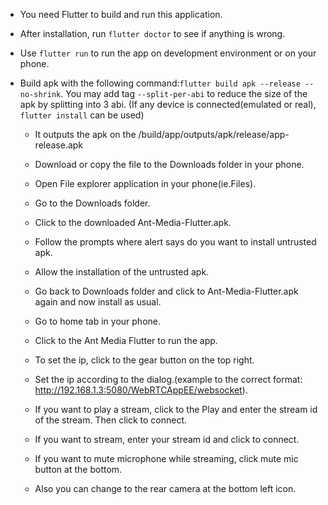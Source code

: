 * You need Flutter to build and run this application.

* After installation, run `flutter doctor` to see if anything is wrong.

* Use `flutter run` to run the app on development environment or on your phone.


* Build apk with the following command:`flutter build apk --release --no-shrink`. You may add tag `--split-per-abi` to reduce the size of the apk by splitting into 3 abi. (If any device is connected(emulated or real), `flutter install` can be used)
    * It outputs the apk on the /build/app/outputs/apk/release/app-release.apk

    * Download or copy the file to the Downloads folder in your phone.

    * Open File explorer application in your phone(ie.Files).

    * Go to the Downloads folder.

    * Click to the downloaded Ant-Media-Flutter.apk.

    * Follow the prompts where alert says do you want to install untrusted apk.

    * Allow the installation of the untrusted apk.

    * Go back to Downloads folder and click to Ant-Media-Flutter.apk again and now install as usual.

    * Go to home tab in your phone.

    * Click to the Ant Media Flutter to run the app.

    * To set the ip, click to the gear button on the top right.

    * Set the ip according to the dialog.(example to the correct format: http://192.168.1.3:5080/WebRTCAppEE/websocket).

    * If you want to play a stream, click to the Play and enter the stream id of the stream. Then click to connect.

    * If you want to stream, enter your stream id and click to connect.

    * If you want to mute microphone while streaming, click mute mic button at the bottom.

    * Also you can change to the rear camera at the bottom left icon.

